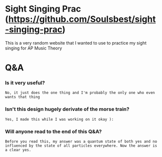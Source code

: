 # Sight Singing Prac (https://github.com/Soulsbest/sight-singing-prac)
This is a very random website that I wanted to use to practice my sight singing for AP Music Theory


# Q&A
### Is it very useful?
    No, it just does the one thing and I'm probably the only one who even wants that thing

### Isn't this design hugely derivate of the morse train?
    Yes, I made this while I was working on it okay ):

### Will anyone read to the end of this Q&A?
    Before you read this, my answer was a quantum state of both yes and no influenced by the state of all particles everywhere. Now the answer is a clear yes.